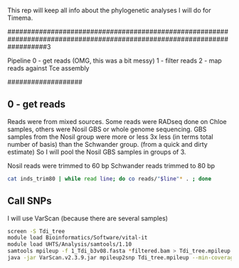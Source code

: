 This rep will keep all info about the phylogenetic analyses I will do for Timema.

##########################################################################################################################3

Pipeline
0 - get reads (OMG, this was a bit messy)
1 - filter reads
2 - map reads against Tce assembly


###################
## 0 - get reads ##

Reads were from mixed sources. Some reads were RADseq done on Chloe samples, others were Nosil GBS or whole genome sequencing.
GBS samples from the Nosil group were more or less 3x less (in terms total number of basis) than the Schwander group. 
(from a quick and dirty estimate)
So I will pool the Nosil GBS samples in groups of 3.

Nosil reads were trimmed to 60 bp
Schwander reads trimmed to 80 bp

```bash
cat inds_trim80 | while read line; do co reads/"$line"* . ; done
```


## Call SNPs ##

I will use VarScan (because there are several samples)

```bash
screen -S Tdi_tree
module load Bioinformatics/Software/vital-it 
module load UHTS/Analysis/samtools/1.10
samtools mpileup -f 1_Tdi_b3v08.fasta *filtered.bam > Tdi_tree.mpileup
java -jar VarScan.v2.3.9.jar mpileup2snp Tdi_tree.mpileup --min-coverage 10 --min-reads2 5 --output-vcf 1 > Tdi_tree.vcf
```
